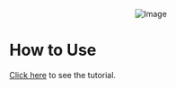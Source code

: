 <p align="center">
  <img src="https://miro.medium.com/v2/resize:fit:720/format:webp/1*GAiePIXDrckXJYcwlOnfPQ.jpeg" alt="Image">
</p>

# How to Use

[Click here](https://scribehow.com/shared/How_to_Run_Stable_Diffusion_Using_Gradio_on_Colab__UpaS07PKTdipPoPOPTYF8g) to see the tutorial.